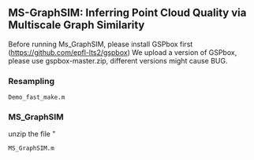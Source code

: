 ## MS-GraphSIM: Inferring Point Cloud Quality via Multiscale Graph Similarity

Before running Ms_GraphSIM, please install GSPbox first (https://github.com/epfl-lts2/gspbox) 
We upload a version of GSPbox, please use gspbox-master.zip, different versions might cause BUG.
### Resampling 
```
Demo_fast_make.m
```
### MS_GraphSIM
unzip the file "
```markdown
MS_GraphSIM.m
```

